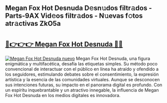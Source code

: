 ## Megan Fox Hot Desnuda D𝚎sn𝚞dos filtr𝚊dos - Parts-9AX Vid𝚎os filtr𝚊dos - N𝚞evas f𝚘tos atr𝚊ctivas ZkO5a

# <h2><a href="http://mbbs0w.tromn.icu/?c=Megan+Fox+Hot+Desnuda">🔗👉👉👉 Megan Fox Hot Desnuda 🔗🔗</a></h2>

[![Megan Fox Hot Desnuda nuevo](https://i.imgur.com/pEAQMta.gif)](http://mbbs0w.tromn.icu/?c=Megan+Fox+Hot+Desnuda)
Megan Fox Hot Desnuda, una figura enigmática y multifacética, desafía las etiquetas simples. Su método poco convencional de interactuar con el público en línea ha atraído y ofendido a los seguidores, estimulando debates sobre el consentimiento, la expresión artística y la esencia de las comunidades virtuales. Aunque se desconocen sus intenciones futuras, su impacto en el panorama digital es profundo. Con un espíritu inquebrantable y un atractivo innegable, la influencia de Megan Fox Hot Desnuda en los medios digitales es innovadora.
